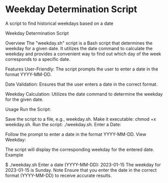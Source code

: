 # Weekday Determination Script
A script to find historical weekdays based on a date

Weekday Determination Script

Overview
The "weekday.sh" script is a Bash script that determines the weekday for a given date. It utilizes the date command to calculate the weekday and provides a convenient way to find out which day of the week corresponds to a specific date.

Features
User-Friendly: The script prompts the user to enter a date in the format YYYY-MM-DD.

Date Validation: Ensures that the user enters a date in the correct format.

Weekday Calculation: Utilizes the date command to determine the weekday for the given date.

Usage
Run the Script:

Save the script to a file, e.g., weekday.sh.
Make it executable: chmod +x weekday.sh.
Run the script: ./weekday.sh.
Enter a Date:

Follow the prompt to enter a date in the format YYYY-MM-DD.
View Weekday:

The script will display the corresponding weekday for the entered date.
Example

$ ./weekday.sh
Enter a date (YYYY-MM-DD): 2023-01-15
The weekday for 2023-01-15 is Sunday.
Note
Ensure that you enter the date in the correct format (YYYY-MM-DD) to receive accurate results.
